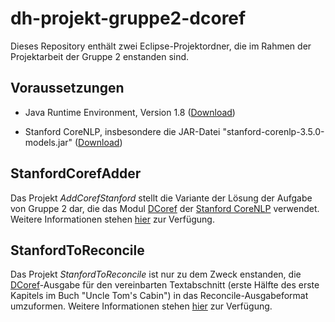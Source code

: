 # dh-projekt-gruppe2-dcoref

Dieses Repository enthält zwei Eclipse-Projektordner, die im Rahmen der Projektarbeit der Gruppe 2 enstanden sind. 

## Voraussetzungen
- Java Runtime Environment, Version 1.8 ([Download](http://www.oracle.com/technetwork/java/javase/downloads/jre8-downloads-2133155.html]adasd))

- Stanford CoreNLP, insbesondere die JAR-Datei "stanford-corenlp-3.5.0-models.jar" ([Download](http://nlp.stanford.edu/software/stanford-corenlp-full-2015-01-29.zip))

## StanfordCorefAdder

Das Projekt *AddCorefStanford* stellt die Variante der Lösung der Aufgabe von Gruppe 2 dar, die das Modul [DCoref](http://nlp.stanford.edu/software/dcoref.shtml) der [Stanford CoreNLP](http://nlp.stanford.edu/software/corenlp.shtml) verwendet. Weitere Informationen stehen [hier](https://github.com/cmich/dh-projekt-gruppe2-dcoref/blob/master/AddCorefStanford/README.md) zur Verfügung.

## StanfordToReconcile

Das Projekt *StanfordToReconcile* ist nur zu dem Zweck enstanden, die [DCoref](http://nlp.stanford.edu/software/dcoref.shtml)-Ausgabe für den vereinbarten Textabschnitt (erste Hälfte des erste Kapitels im Buch "Uncle Tom's Cabin") in das Reconcile-Ausgabeformat umzuformen. Weitere Informationen stehen [hier](https://github.com/cmich/dh-projekt-gruppe2-dcoref/blob/master/StanfordToReconcile/README.md) zur Verfügung.

